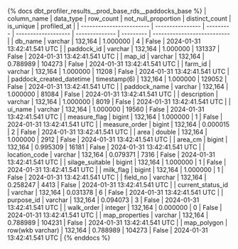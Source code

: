 {% docs dbt_profiler_results__prod_base_rds__paddocks_base  %}
| column_name              | data_type        | row_count | not_null_proportion | distinct_count | is_unique | profiled_at                 |
| ------------------------ | ---------------- | --------- | ------------------- | -------------- | --------- | --------------------------- |
| db_name                  | varchar          |   132,164 |            1.000000 |              4 |     False | 2024-01-31 13:42:41.541 UTC |
| paddock_id               | varchar          |   132,164 |            1.000000 |         131337 |     False | 2024-01-31 13:42:41.541 UTC |
| map_id                   | varchar          |   132,164 |            0.788989 |         104273 |     False | 2024-01-31 13:42:41.541 UTC |
| farm_id                  | varchar          |   132,164 |            1.000000 |          11208 |     False | 2024-01-31 13:42:41.541 UTC |
| paddock_created_datetime | timestamp(6)     |   132,164 |            1.000000 |         129052 |     False | 2024-01-31 13:42:41.541 UTC |
| paddock_name             | varchar          |   132,164 |            1.000000 |          81084 |     False | 2024-01-31 13:42:41.541 UTC |
| description              | varchar          |   132,164 |            1.000000 |           8019 |     False | 2024-01-31 13:42:41.541 UTC |
| ui_name                  | varchar          |   132,164 |            1.000000 |          19560 |     False | 2024-01-31 13:42:41.541 UTC |
| measure_flag             | bigint           |   132,164 |            1.000000 |              1 |     False | 2024-01-31 13:42:41.541 UTC |
| measure_order            | bigint           |   132,164 |            0.000015 |              2 |     False | 2024-01-31 13:42:41.541 UTC |
| area                     | double           |   132,164 |            1.000000 |           2912 |     False | 2024-01-31 13:42:41.541 UTC |
| area_cm                  | bigint           |   132,164 |            0.995309 |          16181 |     False | 2024-01-31 13:42:41.541 UTC |
| location_code            | varchar          |   132,164 |            0.079371 |           7316 |     False | 2024-01-31 13:42:41.541 UTC |
| silage_suitable          | bigint           |   132,164 |            1.000000 |              1 |     False | 2024-01-31 13:42:41.541 UTC |
| milk_flag                | bigint           |   132,164 |            1.000000 |              1 |     False | 2024-01-31 13:42:41.541 UTC |
| field_no                 | varchar          |   132,164 |            0.258247 |           4413 |     False | 2024-01-31 13:42:41.541 UTC |
| current_status_id        | varchar          |   132,164 |            0.031378 |              6 |     False | 2024-01-31 13:42:41.541 UTC |
| purpose_id               | varchar          |   132,164 |            0.094073 |              3 |     False | 2024-01-31 13:42:41.541 UTC |
| walk_order               | integer          |   132,164 |            0.000000 |              0 |     False | 2024-01-31 13:42:41.541 UTC |
| map_properties           | varchar          |   132,164 |            0.788989 |         104231 |     False | 2024-01-31 13:42:41.541 UTC |
| map_polygon              | row(wkb varchar) |   132,164 |            0.788989 |         104273 |     False | 2024-01-31 13:42:41.541 UTC |
{% enddocs %}
